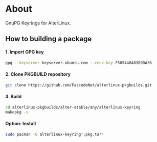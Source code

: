 # About
GnuPG Keyrings for AlterLinux.

## How to building a package

#### 1. Import GPG key
```bash
gpg --keyserver keyserver.ubuntu.com --recv-key F50544048389DA36
```

#### 2. Clone PKGBUILD repository
```bash
git clone https://github.com/FascodeNet/alterlinux-pkgbuilds.git
```

#### 3. Build
```bash
cd alterlinux-pkgbuilds/alter-stable/any/alterlinux-keyring
makepkg -s
```

#### Option: Install
```bash
sudo pacman -U alterlinux-keyring*.pkg.tar*
```
